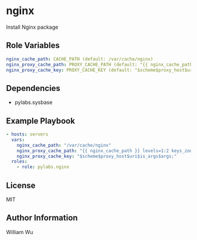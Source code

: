 nginx
=====

Install Nginx package

Role Variables
--------------

```yaml
nginx_cache_path: CACHE_PATH (default: /var/cache/nginx)
nginx_proxy_cache_path: PROXY_CACHE_PATH (default: "{{ nginx_cache_path }} levels=1:2 keys_zone=nginx_cache:10m inactive=1d max_size=10g;")
nginx_proxy_cache_key: PROXY_CACHE_KEY (default: "$scheme$proxy_host$uri$is_args$args;")
```

Dependencies
------------

- pylabs.sysbase

Example Playbook
----------------

```yaml
- hosts: servers
  vars:
    nginx_cache_path: "/var/cache/nginx"
    nginx_proxy_cache_path: "{{ nginx_cache_path }} levels=1:2 keys_zone=nginx_cache:10m inactive=1d max_size=10g;"
    nginx_proxy_cache_key: "$scheme$proxy_host$uri$is_args$args;"
  roles:
    - role: pylabs.nginx
```

License
-------

MIT

Author Information
------------------

William Wu
